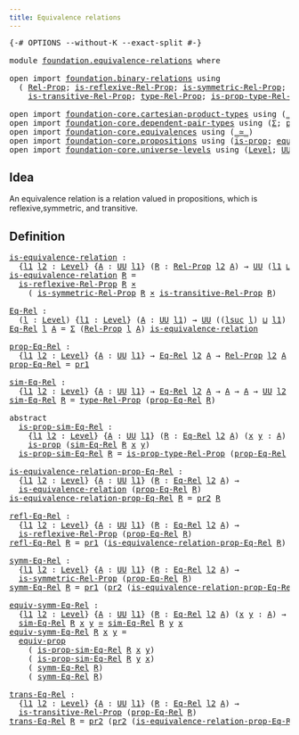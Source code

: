 ```yaml
---
title: Equivalence relations
---
```


<pre class="Agda"><a id="47" class="Symbol">{-#</a> <a id="51" class="Keyword">OPTIONS</a> <a id="59" class="Pragma">--without-K</a> <a id="71" class="Pragma">--exact-split</a> <a id="85" class="Symbol">#-}</a>

<a id="90" class="Keyword">module</a> <a id="97" href="foundation.equivalence-relations.html" class="Module">foundation.equivalence-relations</a> <a id="130" class="Keyword">where</a>

<a id="137" class="Keyword">open</a> <a id="142" class="Keyword">import</a> <a id="149" href="foundation.binary-relations.html" class="Module">foundation.binary-relations</a> <a id="177" class="Keyword">using</a>
  <a id="185" class="Symbol">(</a> <a id="187" href="foundation.binary-relations.html#768" class="Function">Rel-Prop</a><a id="195" class="Symbol">;</a> <a id="197" href="foundation.binary-relations.html#1614" class="Function">is-reflexive-Rel-Prop</a><a id="218" class="Symbol">;</a> <a id="220" href="foundation.binary-relations.html#1766" class="Function">is-symmetric-Rel-Prop</a><a id="241" class="Symbol">;</a>
    <a id="247" href="foundation.binary-relations.html#1942" class="Function">is-transitive-Rel-Prop</a><a id="269" class="Symbol">;</a> <a id="271" href="foundation.binary-relations.html#875" class="Function">type-Rel-Prop</a><a id="284" class="Symbol">;</a> <a id="286" href="foundation.binary-relations.html#1003" class="Function">is-prop-type-Rel-Prop</a><a id="307" class="Symbol">)</a>

<a id="310" class="Keyword">open</a> <a id="315" class="Keyword">import</a> <a id="322" href="foundation-core.cartesian-product-types.html" class="Module">foundation-core.cartesian-product-types</a> <a id="362" class="Keyword">using</a> <a id="368" class="Symbol">(</a><a id="369" href="foundation-core.cartesian-product-types.html#590" class="Function Operator">_×_</a><a id="372" class="Symbol">)</a>
<a id="374" class="Keyword">open</a> <a id="379" class="Keyword">import</a> <a id="386" href="foundation-core.dependent-pair-types.html" class="Module">foundation-core.dependent-pair-types</a> <a id="423" class="Keyword">using</a> <a id="429" class="Symbol">(</a><a id="430" href="foundation-core.dependent-pair-types.html#515" class="Record">Σ</a><a id="431" class="Symbol">;</a> <a id="433" href="foundation-core.dependent-pair-types.html#588" class="InductiveConstructor">pair</a><a id="437" class="Symbol">;</a> <a id="439" href="foundation-core.dependent-pair-types.html#605" class="Field">pr1</a><a id="442" class="Symbol">;</a> <a id="444" href="foundation-core.dependent-pair-types.html#617" class="Field">pr2</a><a id="447" class="Symbol">)</a>
<a id="449" class="Keyword">open</a> <a id="454" class="Keyword">import</a> <a id="461" href="foundation-core.equivalences.html" class="Module">foundation-core.equivalences</a> <a id="490" class="Keyword">using</a> <a id="496" class="Symbol">(</a><a id="497" href="foundation-core.equivalences.html#1621" class="Function Operator">_≃_</a><a id="500" class="Symbol">)</a>
<a id="502" class="Keyword">open</a> <a id="507" class="Keyword">import</a> <a id="514" href="foundation-core.propositions.html" class="Module">foundation-core.propositions</a> <a id="543" class="Keyword">using</a> <a id="549" class="Symbol">(</a><a id="550" href="foundation-core.propositions.html#1309" class="Function">is-prop</a><a id="557" class="Symbol">;</a> <a id="559" href="foundation-core.propositions.html#3958" class="Function">equiv-prop</a><a id="569" class="Symbol">)</a>
<a id="571" class="Keyword">open</a> <a id="576" class="Keyword">import</a> <a id="583" href="foundation-core.universe-levels.html" class="Module">foundation-core.universe-levels</a> <a id="615" class="Keyword">using</a> <a id="621" class="Symbol">(</a><a id="622" href="Agda.Primitive.html#597" class="Postulate">Level</a><a id="627" class="Symbol">;</a> <a id="629" href="foundation-core.universe-levels.html#235" class="Primitive">UU</a><a id="631" class="Symbol">;</a> <a id="633" href="Agda.Primitive.html#810" class="Primitive Operator">_⊔_</a><a id="636" class="Symbol">;</a> <a id="638" href="Agda.Primitive.html#780" class="Primitive">lsuc</a><a id="642" class="Symbol">)</a>
</pre>
## Idea

An equivalence relation is a relation valued in propositions, which is reflexive,symmetric, and transitive.

## Definition

<pre class="Agda"><a id="is-equivalence-relation"></a><a id="790" href="foundation.equivalence-relations.html#790" class="Function">is-equivalence-relation</a> <a id="814" class="Symbol">:</a>
  <a id="818" class="Symbol">{</a><a id="819" href="foundation.equivalence-relations.html#819" class="Bound">l1</a> <a id="822" href="foundation.equivalence-relations.html#822" class="Bound">l2</a> <a id="825" class="Symbol">:</a> <a id="827" href="Agda.Primitive.html#597" class="Postulate">Level</a><a id="832" class="Symbol">}</a> <a id="834" class="Symbol">{</a><a id="835" href="foundation.equivalence-relations.html#835" class="Bound">A</a> <a id="837" class="Symbol">:</a> <a id="839" href="foundation-core.universe-levels.html#235" class="Primitive">UU</a> <a id="842" href="foundation.equivalence-relations.html#819" class="Bound">l1</a><a id="844" class="Symbol">}</a> <a id="846" class="Symbol">(</a><a id="847" href="foundation.equivalence-relations.html#847" class="Bound">R</a> <a id="849" class="Symbol">:</a> <a id="851" href="foundation.binary-relations.html#768" class="Function">Rel-Prop</a> <a id="860" href="foundation.equivalence-relations.html#822" class="Bound">l2</a> <a id="863" href="foundation.equivalence-relations.html#835" class="Bound">A</a><a id="864" class="Symbol">)</a> <a id="866" class="Symbol">→</a> <a id="868" href="foundation-core.universe-levels.html#235" class="Primitive">UU</a> <a id="871" class="Symbol">(</a><a id="872" href="foundation.equivalence-relations.html#819" class="Bound">l1</a> <a id="875" href="Agda.Primitive.html#810" class="Primitive Operator">⊔</a> <a id="877" href="foundation.equivalence-relations.html#822" class="Bound">l2</a><a id="879" class="Symbol">)</a>
<a id="881" href="foundation.equivalence-relations.html#790" class="Function">is-equivalence-relation</a> <a id="905" href="foundation.equivalence-relations.html#905" class="Bound">R</a> <a id="907" class="Symbol">=</a>
  <a id="911" href="foundation.binary-relations.html#1614" class="Function">is-reflexive-Rel-Prop</a> <a id="933" href="foundation.equivalence-relations.html#905" class="Bound">R</a> <a id="935" href="foundation-core.cartesian-product-types.html#590" class="Function Operator">×</a>
    <a id="941" class="Symbol">(</a> <a id="943" href="foundation.binary-relations.html#1766" class="Function">is-symmetric-Rel-Prop</a> <a id="965" href="foundation.equivalence-relations.html#905" class="Bound">R</a> <a id="967" href="foundation-core.cartesian-product-types.html#590" class="Function Operator">×</a> <a id="969" href="foundation.binary-relations.html#1942" class="Function">is-transitive-Rel-Prop</a> <a id="992" href="foundation.equivalence-relations.html#905" class="Bound">R</a><a id="993" class="Symbol">)</a>

<a id="Eq-Rel"></a><a id="996" href="foundation.equivalence-relations.html#996" class="Function">Eq-Rel</a> <a id="1003" class="Symbol">:</a>
  <a id="1007" class="Symbol">(</a><a id="1008" href="foundation.equivalence-relations.html#1008" class="Bound">l</a> <a id="1010" class="Symbol">:</a> <a id="1012" href="Agda.Primitive.html#597" class="Postulate">Level</a><a id="1017" class="Symbol">)</a> <a id="1019" class="Symbol">{</a><a id="1020" href="foundation.equivalence-relations.html#1020" class="Bound">l1</a> <a id="1023" class="Symbol">:</a> <a id="1025" href="Agda.Primitive.html#597" class="Postulate">Level</a><a id="1030" class="Symbol">}</a> <a id="1032" class="Symbol">(</a><a id="1033" href="foundation.equivalence-relations.html#1033" class="Bound">A</a> <a id="1035" class="Symbol">:</a> <a id="1037" href="foundation-core.universe-levels.html#235" class="Primitive">UU</a> <a id="1040" href="foundation.equivalence-relations.html#1020" class="Bound">l1</a><a id="1042" class="Symbol">)</a> <a id="1044" class="Symbol">→</a> <a id="1046" href="foundation-core.universe-levels.html#235" class="Primitive">UU</a> <a id="1049" class="Symbol">((</a><a id="1051" href="Agda.Primitive.html#780" class="Primitive">lsuc</a> <a id="1056" href="foundation.equivalence-relations.html#1008" class="Bound">l</a><a id="1057" class="Symbol">)</a> <a id="1059" href="Agda.Primitive.html#810" class="Primitive Operator">⊔</a> <a id="1061" href="foundation.equivalence-relations.html#1020" class="Bound">l1</a><a id="1063" class="Symbol">)</a>
<a id="1065" href="foundation.equivalence-relations.html#996" class="Function">Eq-Rel</a> <a id="1072" href="foundation.equivalence-relations.html#1072" class="Bound">l</a> <a id="1074" href="foundation.equivalence-relations.html#1074" class="Bound">A</a> <a id="1076" class="Symbol">=</a> <a id="1078" href="foundation-core.dependent-pair-types.html#515" class="Record">Σ</a> <a id="1080" class="Symbol">(</a><a id="1081" href="foundation.binary-relations.html#768" class="Function">Rel-Prop</a> <a id="1090" href="foundation.equivalence-relations.html#1072" class="Bound">l</a> <a id="1092" href="foundation.equivalence-relations.html#1074" class="Bound">A</a><a id="1093" class="Symbol">)</a> <a id="1095" href="foundation.equivalence-relations.html#790" class="Function">is-equivalence-relation</a>

<a id="prop-Eq-Rel"></a><a id="1120" href="foundation.equivalence-relations.html#1120" class="Function">prop-Eq-Rel</a> <a id="1132" class="Symbol">:</a>
  <a id="1136" class="Symbol">{</a><a id="1137" href="foundation.equivalence-relations.html#1137" class="Bound">l1</a> <a id="1140" href="foundation.equivalence-relations.html#1140" class="Bound">l2</a> <a id="1143" class="Symbol">:</a> <a id="1145" href="Agda.Primitive.html#597" class="Postulate">Level</a><a id="1150" class="Symbol">}</a> <a id="1152" class="Symbol">{</a><a id="1153" href="foundation.equivalence-relations.html#1153" class="Bound">A</a> <a id="1155" class="Symbol">:</a> <a id="1157" href="foundation-core.universe-levels.html#235" class="Primitive">UU</a> <a id="1160" href="foundation.equivalence-relations.html#1137" class="Bound">l1</a><a id="1162" class="Symbol">}</a> <a id="1164" class="Symbol">→</a> <a id="1166" href="foundation.equivalence-relations.html#996" class="Function">Eq-Rel</a> <a id="1173" href="foundation.equivalence-relations.html#1140" class="Bound">l2</a> <a id="1176" href="foundation.equivalence-relations.html#1153" class="Bound">A</a> <a id="1178" class="Symbol">→</a> <a id="1180" href="foundation.binary-relations.html#768" class="Function">Rel-Prop</a> <a id="1189" href="foundation.equivalence-relations.html#1140" class="Bound">l2</a> <a id="1192" href="foundation.equivalence-relations.html#1153" class="Bound">A</a>
<a id="1194" href="foundation.equivalence-relations.html#1120" class="Function">prop-Eq-Rel</a> <a id="1206" class="Symbol">=</a> <a id="1208" href="foundation-core.dependent-pair-types.html#605" class="Field">pr1</a>

<a id="sim-Eq-Rel"></a><a id="1213" href="foundation.equivalence-relations.html#1213" class="Function">sim-Eq-Rel</a> <a id="1224" class="Symbol">:</a>
  <a id="1228" class="Symbol">{</a><a id="1229" href="foundation.equivalence-relations.html#1229" class="Bound">l1</a> <a id="1232" href="foundation.equivalence-relations.html#1232" class="Bound">l2</a> <a id="1235" class="Symbol">:</a> <a id="1237" href="Agda.Primitive.html#597" class="Postulate">Level</a><a id="1242" class="Symbol">}</a> <a id="1244" class="Symbol">{</a><a id="1245" href="foundation.equivalence-relations.html#1245" class="Bound">A</a> <a id="1247" class="Symbol">:</a> <a id="1249" href="foundation-core.universe-levels.html#235" class="Primitive">UU</a> <a id="1252" href="foundation.equivalence-relations.html#1229" class="Bound">l1</a><a id="1254" class="Symbol">}</a> <a id="1256" class="Symbol">→</a> <a id="1258" href="foundation.equivalence-relations.html#996" class="Function">Eq-Rel</a> <a id="1265" href="foundation.equivalence-relations.html#1232" class="Bound">l2</a> <a id="1268" href="foundation.equivalence-relations.html#1245" class="Bound">A</a> <a id="1270" class="Symbol">→</a> <a id="1272" href="foundation.equivalence-relations.html#1245" class="Bound">A</a> <a id="1274" class="Symbol">→</a> <a id="1276" href="foundation.equivalence-relations.html#1245" class="Bound">A</a> <a id="1278" class="Symbol">→</a> <a id="1280" href="foundation-core.universe-levels.html#235" class="Primitive">UU</a> <a id="1283" href="foundation.equivalence-relations.html#1232" class="Bound">l2</a>
<a id="1286" href="foundation.equivalence-relations.html#1213" class="Function">sim-Eq-Rel</a> <a id="1297" href="foundation.equivalence-relations.html#1297" class="Bound">R</a> <a id="1299" class="Symbol">=</a> <a id="1301" href="foundation.binary-relations.html#875" class="Function">type-Rel-Prop</a> <a id="1315" class="Symbol">(</a><a id="1316" href="foundation.equivalence-relations.html#1120" class="Function">prop-Eq-Rel</a> <a id="1328" href="foundation.equivalence-relations.html#1297" class="Bound">R</a><a id="1329" class="Symbol">)</a>

<a id="1332" class="Keyword">abstract</a>
  <a id="is-prop-sim-Eq-Rel"></a><a id="1343" href="foundation.equivalence-relations.html#1343" class="Function">is-prop-sim-Eq-Rel</a> <a id="1362" class="Symbol">:</a>
    <a id="1368" class="Symbol">{</a><a id="1369" href="foundation.equivalence-relations.html#1369" class="Bound">l1</a> <a id="1372" href="foundation.equivalence-relations.html#1372" class="Bound">l2</a> <a id="1375" class="Symbol">:</a> <a id="1377" href="Agda.Primitive.html#597" class="Postulate">Level</a><a id="1382" class="Symbol">}</a> <a id="1384" class="Symbol">{</a><a id="1385" href="foundation.equivalence-relations.html#1385" class="Bound">A</a> <a id="1387" class="Symbol">:</a> <a id="1389" href="foundation-core.universe-levels.html#235" class="Primitive">UU</a> <a id="1392" href="foundation.equivalence-relations.html#1369" class="Bound">l1</a><a id="1394" class="Symbol">}</a> <a id="1396" class="Symbol">(</a><a id="1397" href="foundation.equivalence-relations.html#1397" class="Bound">R</a> <a id="1399" class="Symbol">:</a> <a id="1401" href="foundation.equivalence-relations.html#996" class="Function">Eq-Rel</a> <a id="1408" href="foundation.equivalence-relations.html#1372" class="Bound">l2</a> <a id="1411" href="foundation.equivalence-relations.html#1385" class="Bound">A</a><a id="1412" class="Symbol">)</a> <a id="1414" class="Symbol">(</a><a id="1415" href="foundation.equivalence-relations.html#1415" class="Bound">x</a> <a id="1417" href="foundation.equivalence-relations.html#1417" class="Bound">y</a> <a id="1419" class="Symbol">:</a> <a id="1421" href="foundation.equivalence-relations.html#1385" class="Bound">A</a><a id="1422" class="Symbol">)</a> <a id="1424" class="Symbol">→</a>
    <a id="1430" href="foundation-core.propositions.html#1309" class="Function">is-prop</a> <a id="1438" class="Symbol">(</a><a id="1439" href="foundation.equivalence-relations.html#1213" class="Function">sim-Eq-Rel</a> <a id="1450" href="foundation.equivalence-relations.html#1397" class="Bound">R</a> <a id="1452" href="foundation.equivalence-relations.html#1415" class="Bound">x</a> <a id="1454" href="foundation.equivalence-relations.html#1417" class="Bound">y</a><a id="1455" class="Symbol">)</a>
  <a id="1459" href="foundation.equivalence-relations.html#1343" class="Function">is-prop-sim-Eq-Rel</a> <a id="1478" href="foundation.equivalence-relations.html#1478" class="Bound">R</a> <a id="1480" class="Symbol">=</a> <a id="1482" href="foundation.binary-relations.html#1003" class="Function">is-prop-type-Rel-Prop</a> <a id="1504" class="Symbol">(</a><a id="1505" href="foundation.equivalence-relations.html#1120" class="Function">prop-Eq-Rel</a> <a id="1517" href="foundation.equivalence-relations.html#1478" class="Bound">R</a><a id="1518" class="Symbol">)</a>

<a id="is-equivalence-relation-prop-Eq-Rel"></a><a id="1521" href="foundation.equivalence-relations.html#1521" class="Function">is-equivalence-relation-prop-Eq-Rel</a> <a id="1557" class="Symbol">:</a>
  <a id="1561" class="Symbol">{</a><a id="1562" href="foundation.equivalence-relations.html#1562" class="Bound">l1</a> <a id="1565" href="foundation.equivalence-relations.html#1565" class="Bound">l2</a> <a id="1568" class="Symbol">:</a> <a id="1570" href="Agda.Primitive.html#597" class="Postulate">Level</a><a id="1575" class="Symbol">}</a> <a id="1577" class="Symbol">{</a><a id="1578" href="foundation.equivalence-relations.html#1578" class="Bound">A</a> <a id="1580" class="Symbol">:</a> <a id="1582" href="foundation-core.universe-levels.html#235" class="Primitive">UU</a> <a id="1585" href="foundation.equivalence-relations.html#1562" class="Bound">l1</a><a id="1587" class="Symbol">}</a> <a id="1589" class="Symbol">(</a><a id="1590" href="foundation.equivalence-relations.html#1590" class="Bound">R</a> <a id="1592" class="Symbol">:</a> <a id="1594" href="foundation.equivalence-relations.html#996" class="Function">Eq-Rel</a> <a id="1601" href="foundation.equivalence-relations.html#1565" class="Bound">l2</a> <a id="1604" href="foundation.equivalence-relations.html#1578" class="Bound">A</a><a id="1605" class="Symbol">)</a> <a id="1607" class="Symbol">→</a>
  <a id="1611" href="foundation.equivalence-relations.html#790" class="Function">is-equivalence-relation</a> <a id="1635" class="Symbol">(</a><a id="1636" href="foundation.equivalence-relations.html#1120" class="Function">prop-Eq-Rel</a> <a id="1648" href="foundation.equivalence-relations.html#1590" class="Bound">R</a><a id="1649" class="Symbol">)</a>
<a id="1651" href="foundation.equivalence-relations.html#1521" class="Function">is-equivalence-relation-prop-Eq-Rel</a> <a id="1687" href="foundation.equivalence-relations.html#1687" class="Bound">R</a> <a id="1689" class="Symbol">=</a> <a id="1691" href="foundation-core.dependent-pair-types.html#617" class="Field">pr2</a> <a id="1695" href="foundation.equivalence-relations.html#1687" class="Bound">R</a>

<a id="refl-Eq-Rel"></a><a id="1698" href="foundation.equivalence-relations.html#1698" class="Function">refl-Eq-Rel</a> <a id="1710" class="Symbol">:</a>
  <a id="1714" class="Symbol">{</a><a id="1715" href="foundation.equivalence-relations.html#1715" class="Bound">l1</a> <a id="1718" href="foundation.equivalence-relations.html#1718" class="Bound">l2</a> <a id="1721" class="Symbol">:</a> <a id="1723" href="Agda.Primitive.html#597" class="Postulate">Level</a><a id="1728" class="Symbol">}</a> <a id="1730" class="Symbol">{</a><a id="1731" href="foundation.equivalence-relations.html#1731" class="Bound">A</a> <a id="1733" class="Symbol">:</a> <a id="1735" href="foundation-core.universe-levels.html#235" class="Primitive">UU</a> <a id="1738" href="foundation.equivalence-relations.html#1715" class="Bound">l1</a><a id="1740" class="Symbol">}</a> <a id="1742" class="Symbol">(</a><a id="1743" href="foundation.equivalence-relations.html#1743" class="Bound">R</a> <a id="1745" class="Symbol">:</a> <a id="1747" href="foundation.equivalence-relations.html#996" class="Function">Eq-Rel</a> <a id="1754" href="foundation.equivalence-relations.html#1718" class="Bound">l2</a> <a id="1757" href="foundation.equivalence-relations.html#1731" class="Bound">A</a><a id="1758" class="Symbol">)</a> <a id="1760" class="Symbol">→</a>
  <a id="1764" href="foundation.binary-relations.html#1614" class="Function">is-reflexive-Rel-Prop</a> <a id="1786" class="Symbol">(</a><a id="1787" href="foundation.equivalence-relations.html#1120" class="Function">prop-Eq-Rel</a> <a id="1799" href="foundation.equivalence-relations.html#1743" class="Bound">R</a><a id="1800" class="Symbol">)</a>
<a id="1802" href="foundation.equivalence-relations.html#1698" class="Function">refl-Eq-Rel</a> <a id="1814" href="foundation.equivalence-relations.html#1814" class="Bound">R</a> <a id="1816" class="Symbol">=</a> <a id="1818" href="foundation-core.dependent-pair-types.html#605" class="Field">pr1</a> <a id="1822" class="Symbol">(</a><a id="1823" href="foundation.equivalence-relations.html#1521" class="Function">is-equivalence-relation-prop-Eq-Rel</a> <a id="1859" href="foundation.equivalence-relations.html#1814" class="Bound">R</a><a id="1860" class="Symbol">)</a>

<a id="symm-Eq-Rel"></a><a id="1863" href="foundation.equivalence-relations.html#1863" class="Function">symm-Eq-Rel</a> <a id="1875" class="Symbol">:</a>
  <a id="1879" class="Symbol">{</a><a id="1880" href="foundation.equivalence-relations.html#1880" class="Bound">l1</a> <a id="1883" href="foundation.equivalence-relations.html#1883" class="Bound">l2</a> <a id="1886" class="Symbol">:</a> <a id="1888" href="Agda.Primitive.html#597" class="Postulate">Level</a><a id="1893" class="Symbol">}</a> <a id="1895" class="Symbol">{</a><a id="1896" href="foundation.equivalence-relations.html#1896" class="Bound">A</a> <a id="1898" class="Symbol">:</a> <a id="1900" href="foundation-core.universe-levels.html#235" class="Primitive">UU</a> <a id="1903" href="foundation.equivalence-relations.html#1880" class="Bound">l1</a><a id="1905" class="Symbol">}</a> <a id="1907" class="Symbol">(</a><a id="1908" href="foundation.equivalence-relations.html#1908" class="Bound">R</a> <a id="1910" class="Symbol">:</a> <a id="1912" href="foundation.equivalence-relations.html#996" class="Function">Eq-Rel</a> <a id="1919" href="foundation.equivalence-relations.html#1883" class="Bound">l2</a> <a id="1922" href="foundation.equivalence-relations.html#1896" class="Bound">A</a><a id="1923" class="Symbol">)</a> <a id="1925" class="Symbol">→</a>
  <a id="1929" href="foundation.binary-relations.html#1766" class="Function">is-symmetric-Rel-Prop</a> <a id="1951" class="Symbol">(</a><a id="1952" href="foundation.equivalence-relations.html#1120" class="Function">prop-Eq-Rel</a> <a id="1964" href="foundation.equivalence-relations.html#1908" class="Bound">R</a><a id="1965" class="Symbol">)</a>
<a id="1967" href="foundation.equivalence-relations.html#1863" class="Function">symm-Eq-Rel</a> <a id="1979" href="foundation.equivalence-relations.html#1979" class="Bound">R</a> <a id="1981" class="Symbol">=</a> <a id="1983" href="foundation-core.dependent-pair-types.html#605" class="Field">pr1</a> <a id="1987" class="Symbol">(</a><a id="1988" href="foundation-core.dependent-pair-types.html#617" class="Field">pr2</a> <a id="1992" class="Symbol">(</a><a id="1993" href="foundation.equivalence-relations.html#1521" class="Function">is-equivalence-relation-prop-Eq-Rel</a> <a id="2029" href="foundation.equivalence-relations.html#1979" class="Bound">R</a><a id="2030" class="Symbol">))</a>

<a id="equiv-symm-Eq-Rel"></a><a id="2034" href="foundation.equivalence-relations.html#2034" class="Function">equiv-symm-Eq-Rel</a> <a id="2052" class="Symbol">:</a>
  <a id="2056" class="Symbol">{</a><a id="2057" href="foundation.equivalence-relations.html#2057" class="Bound">l1</a> <a id="2060" href="foundation.equivalence-relations.html#2060" class="Bound">l2</a> <a id="2063" class="Symbol">:</a> <a id="2065" href="Agda.Primitive.html#597" class="Postulate">Level</a><a id="2070" class="Symbol">}</a> <a id="2072" class="Symbol">{</a><a id="2073" href="foundation.equivalence-relations.html#2073" class="Bound">A</a> <a id="2075" class="Symbol">:</a> <a id="2077" href="foundation-core.universe-levels.html#235" class="Primitive">UU</a> <a id="2080" href="foundation.equivalence-relations.html#2057" class="Bound">l1</a><a id="2082" class="Symbol">}</a> <a id="2084" class="Symbol">(</a><a id="2085" href="foundation.equivalence-relations.html#2085" class="Bound">R</a> <a id="2087" class="Symbol">:</a> <a id="2089" href="foundation.equivalence-relations.html#996" class="Function">Eq-Rel</a> <a id="2096" href="foundation.equivalence-relations.html#2060" class="Bound">l2</a> <a id="2099" href="foundation.equivalence-relations.html#2073" class="Bound">A</a><a id="2100" class="Symbol">)</a> <a id="2102" class="Symbol">(</a><a id="2103" href="foundation.equivalence-relations.html#2103" class="Bound">x</a> <a id="2105" href="foundation.equivalence-relations.html#2105" class="Bound">y</a> <a id="2107" class="Symbol">:</a> <a id="2109" href="foundation.equivalence-relations.html#2073" class="Bound">A</a><a id="2110" class="Symbol">)</a> <a id="2112" class="Symbol">→</a>
  <a id="2116" href="foundation.equivalence-relations.html#1213" class="Function">sim-Eq-Rel</a> <a id="2127" href="foundation.equivalence-relations.html#2085" class="Bound">R</a> <a id="2129" href="foundation.equivalence-relations.html#2103" class="Bound">x</a> <a id="2131" href="foundation.equivalence-relations.html#2105" class="Bound">y</a> <a id="2133" href="foundation-core.equivalences.html#1621" class="Function Operator">≃</a> <a id="2135" href="foundation.equivalence-relations.html#1213" class="Function">sim-Eq-Rel</a> <a id="2146" href="foundation.equivalence-relations.html#2085" class="Bound">R</a> <a id="2148" href="foundation.equivalence-relations.html#2105" class="Bound">y</a> <a id="2150" href="foundation.equivalence-relations.html#2103" class="Bound">x</a>
<a id="2152" href="foundation.equivalence-relations.html#2034" class="Function">equiv-symm-Eq-Rel</a> <a id="2170" href="foundation.equivalence-relations.html#2170" class="Bound">R</a> <a id="2172" href="foundation.equivalence-relations.html#2172" class="Bound">x</a> <a id="2174" href="foundation.equivalence-relations.html#2174" class="Bound">y</a> <a id="2176" class="Symbol">=</a>
  <a id="2180" href="foundation-core.propositions.html#3958" class="Function">equiv-prop</a>
    <a id="2195" class="Symbol">(</a> <a id="2197" href="foundation.equivalence-relations.html#1343" class="Function">is-prop-sim-Eq-Rel</a> <a id="2216" href="foundation.equivalence-relations.html#2170" class="Bound">R</a> <a id="2218" href="foundation.equivalence-relations.html#2172" class="Bound">x</a> <a id="2220" href="foundation.equivalence-relations.html#2174" class="Bound">y</a><a id="2221" class="Symbol">)</a>
    <a id="2227" class="Symbol">(</a> <a id="2229" href="foundation.equivalence-relations.html#1343" class="Function">is-prop-sim-Eq-Rel</a> <a id="2248" href="foundation.equivalence-relations.html#2170" class="Bound">R</a> <a id="2250" href="foundation.equivalence-relations.html#2174" class="Bound">y</a> <a id="2252" href="foundation.equivalence-relations.html#2172" class="Bound">x</a><a id="2253" class="Symbol">)</a>
    <a id="2259" class="Symbol">(</a> <a id="2261" href="foundation.equivalence-relations.html#1863" class="Function">symm-Eq-Rel</a> <a id="2273" href="foundation.equivalence-relations.html#2170" class="Bound">R</a><a id="2274" class="Symbol">)</a>
    <a id="2280" class="Symbol">(</a> <a id="2282" href="foundation.equivalence-relations.html#1863" class="Function">symm-Eq-Rel</a> <a id="2294" href="foundation.equivalence-relations.html#2170" class="Bound">R</a><a id="2295" class="Symbol">)</a>

<a id="trans-Eq-Rel"></a><a id="2298" href="foundation.equivalence-relations.html#2298" class="Function">trans-Eq-Rel</a> <a id="2311" class="Symbol">:</a>
  <a id="2315" class="Symbol">{</a><a id="2316" href="foundation.equivalence-relations.html#2316" class="Bound">l1</a> <a id="2319" href="foundation.equivalence-relations.html#2319" class="Bound">l2</a> <a id="2322" class="Symbol">:</a> <a id="2324" href="Agda.Primitive.html#597" class="Postulate">Level</a><a id="2329" class="Symbol">}</a> <a id="2331" class="Symbol">{</a><a id="2332" href="foundation.equivalence-relations.html#2332" class="Bound">A</a> <a id="2334" class="Symbol">:</a> <a id="2336" href="foundation-core.universe-levels.html#235" class="Primitive">UU</a> <a id="2339" href="foundation.equivalence-relations.html#2316" class="Bound">l1</a><a id="2341" class="Symbol">}</a> <a id="2343" class="Symbol">(</a><a id="2344" href="foundation.equivalence-relations.html#2344" class="Bound">R</a> <a id="2346" class="Symbol">:</a> <a id="2348" href="foundation.equivalence-relations.html#996" class="Function">Eq-Rel</a> <a id="2355" href="foundation.equivalence-relations.html#2319" class="Bound">l2</a> <a id="2358" href="foundation.equivalence-relations.html#2332" class="Bound">A</a><a id="2359" class="Symbol">)</a> <a id="2361" class="Symbol">→</a>
  <a id="2365" href="foundation.binary-relations.html#1942" class="Function">is-transitive-Rel-Prop</a> <a id="2388" class="Symbol">(</a><a id="2389" href="foundation.equivalence-relations.html#1120" class="Function">prop-Eq-Rel</a> <a id="2401" href="foundation.equivalence-relations.html#2344" class="Bound">R</a><a id="2402" class="Symbol">)</a>
<a id="2404" href="foundation.equivalence-relations.html#2298" class="Function">trans-Eq-Rel</a> <a id="2417" href="foundation.equivalence-relations.html#2417" class="Bound">R</a> <a id="2419" class="Symbol">=</a> <a id="2421" href="foundation-core.dependent-pair-types.html#617" class="Field">pr2</a> <a id="2425" class="Symbol">(</a><a id="2426" href="foundation-core.dependent-pair-types.html#617" class="Field">pr2</a> <a id="2430" class="Symbol">(</a><a id="2431" href="foundation.equivalence-relations.html#1521" class="Function">is-equivalence-relation-prop-Eq-Rel</a> <a id="2467" href="foundation.equivalence-relations.html#2417" class="Bound">R</a><a id="2468" class="Symbol">))</a>
</pre>